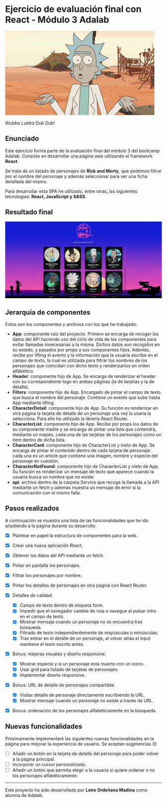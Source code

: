 # Ejercicio de evaluación final con React - Módulo 3 Adalab

![Gif of a shining pokeball](./src/images/rick-gif.gif)

*Wubba Lubba Dub Dub!*

##  Enunciado

Este ejercicio forma parte de la evaluación final del módulo 3 del bootcamp Adalab. Consiste en desarrollar una página web utilizando el framework **React**. 

Se trata de un listado de personajes de **Rick and Morty**, que podemos filtrar por el nombre del personaje y además seleccionar para ver una ficha detallada del mismo.

Para desarrollar esta SPA he utilizado, entre otras, las siguientes tecnologías: **React, JavaScript **y** SASS**.

## Resultado final

![Image of the web final result showing ten pokemons](./src/images/result.png)

## Jerarquía de componentes

Estos son los componentes y archivos con los que he trabajado:

- **App**: componente raíz del proyecto. Primero se encarga de recoger los datos del API haciendo uso del ciclo de vida de los componentes para evitar llamadas innecesarias a la misma. Dichos datos son recogidos en su estado, y pasados por props a sus componentes hijos. Además, recibe por lifting el evento y la información que la usuaria escribe en el campo de texto, la cual es utilizada para filtrar los nombres de los personajes que coincidan con dicho texto y renderizarlos en orden alfabético.
- **Header**: componente hijo de App. Se encarga de renderizar el header con su correspondiente logo en ambas páginas (la de tarjetas y la de detalle).
- **Filters**: componente hijo de App. Encargado de pintar el campo de texto que busca el nombre del personaje. Contiene  un evento que sube hasta App mediante lifting.
- **CharacterDetail**: componente hijo de App. Su función es renderizar en otra página la tarjeta de detalle de un personaje una vez la usaria la selecciona. Para ello he utilizado la librería React Router.
- **CharacterList**: componente hijo de App. Recibe por props los datos de su componente madre y se encarga de pintar una lista que contendrá, mediante un mapeo, cada una de las tarjetas de los personajes como un item dentro de dicha lista.
- **CharacterCard**: componente hijo de CharacterList y nieto de App. Se encarga de pintar el contenido dentro de cada tarjeta de personaje: cada una es un article que contiene una imagen, nombre y especie del personaje en cuestión.
- **CharacterNotFound**: componente hijo de CharacterList y nieto de App. Su función es renderizar un mensaje de texto que aparece cuando la usuaria busca un nombre que no existe.
- **api**: archivo dentro de la carpeta Service que recoge la llamada a la API mediante un fetch y además muestra un mensaje de error si la comunicación con el mismo falla. 


## Pasos realizados

A continuación se muestra una lista de las funcionalidades que he ido añadiendo a la página durante su desarrollo:

- [x] Plantear en papel la estructura de componentes para la web.
- [x] Crear una nueva aplicación React.
- [x] Obtener los datos del API mediante un fetch.
- [x] Pintar en pantalla los personajes.
- [x] Filtrar los personajes por nombre.
- [x] Pintar los detalles de personajes en otra página con React Router.
- [x] Detalles de calidad: 
  - [x] Campo de texto dentro de etiqueta form.
  - [x] Impedir que el navegador cambie de ruta o navegue al pulsar intro en el campo de texto.
  - [x] Mostrar mensaje cuando un personaje no se encuentra tras búsqueda.
  - [x] Filtrado de texto independientemente de mayúsculas o minúsculas.
  - [x] Tras entrar en el detalle de un personaje, al volver atrás el input mantiene el texto escrito antes.
- [x] Bonus: mejoras visuales y diseño responsive:
  - [x] Mostrar especie y si un personaje está muerto con un icono.
  - [x] Usar grid para listado de tarjetas de personajes.
  - [x] Implementar diseño responsive.
- [x] Bonus: URL de detalle de personajes compartible:
  - [x] Visitar detalle de personaje directamente escribiendo la URL.
  - [x] Mostrar mensaje cuando un personaje no existe a través de URL.
- [x] Bonus: ordenación de los personajes alfabéticamente en la búsqueda.


## Nuevas funcionalidades

Próximamente implementaré las siguientes nuevas funcionalidades en la página para mejorar la experiencia de usuario. Se aceptan sugerencias 😊

- [ ] Añadir un botón en la tarjeta de detalle del personaje para poder volver a la página principal.
- [ ] Incorporar un cursor personalizado.
- [ ] Añadir un botón que permita elegir a la usuaria si quiere ordenar o no los personajes alfabéticamente.

---

Este proyecto ha sido desarrollado por **Leire Ordeñana Madina** como alumna de Adalab.
